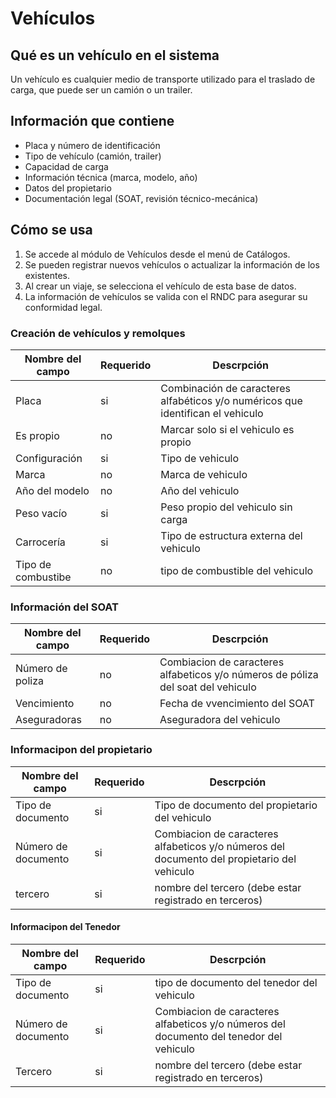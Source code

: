# Vehículos

## Qué es un vehículo en el sistema

Un vehículo es cualquier medio de transporte utilizado para el traslado de carga, que puede ser un camión o un trailer.

## Información que contiene

- Placa y número de identificación
- Tipo de vehículo (camión, trailer)
- Capacidad de carga
- Información técnica (marca, modelo, año)
- Datos del propietario
- Documentación legal (SOAT, revisión técnico-mecánica)

## Cómo se usa

1. Se accede al módulo de Vehículos desde el menú de Catálogos.
2. Se pueden registrar nuevos vehículos o actualizar la información de los existentes.
3. Al crear un viaje, se selecciona el vehículo de esta base de datos.
4. La información de vehículos se valida con el RNDC para asegurar su conformidad legal.

### Creación de vehículos y remolques

| Nombre del campo | Requerido | Descrpción |
|------------------| ----------| ---------- |
| Placa |  si      | Combinación de caracteres alfabéticos y/o numéricos que identifican el vehiculo 
| Es propio | no   | Marcar solo si el vehiculo es propio |
| Configuración | si | Tipo de vehiculo |
| Marca | no | Marca de vehiculo 
| Año del modelo | no | Año del vehiculo 
| Peso vacío | si | Peso propio del vehiculo sin carga
| Carrocería | si | Tipo de estructura externa del vehiculo 
| Tipo de combustibe | no | tipo de combustible del vehiculo 

### Información del SOAT

| Nombre del campo | Requerido | Descrpción |
|------------------| ----------| ---------- |
| Número de poliza | no        | Combiacion de caracteres alfabeticos y/o números de póliza del soat del vehiculo 
| Vencimiento | no             | Fecha de vvencimiento del SOAT
| Aseguradoras | no            | Aseguradora del vehiculo 

### Informacipon del propietario 

| Nombre del campo | Requerido | Descrpción |
|------------------| ----------| ---------- |
| Tipo de documento | si       | Tipo de documento del propietario del vehiculo 
| Número de documento | si | Combiacion de caracteres alfabeticos y/o números del documento del propietario del vehiculo 
| tercero | si                 | nombre del tercero (debe estar registrado en terceros)

#### Informacipon del Tenedor

| Nombre del campo | Requerido | Descrpción |
|------------------| ----------| ---------- |
|Tipo de documento | si        |tipo de documento del tenedor del vehiculo 
| Número de documento |si      | Combiacion de caracteres alfabeticos y/o números del documento del tenedor del vehiculo 
| Tercero | si                 | nombre del tercero (debe estar registrado en terceros)